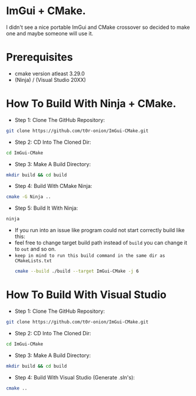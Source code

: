 
# ImGui + CMake.

I didn't see a nice portable ImGui and CMake crossover so decided to make one and maybe someone will use it.

# Prerequisites
- cmake version atleast 3.29.0
- (Ninja) / (Visual Studio 20XX)

# How To Build With Ninja + CMake.

- Step 1: Clone The GitHub Repository: 

```bash
git clone https://github.com/t0r-onion/ImGui-CMake.git
```

- Step 2: CD Into The Cloned Dir:
```bash
cd ImGui-CMake
```

- Step 3: Make A Build Directory:
```bash
mkdir build && cd build
```

- Step 4: Build With CMake Ninja:
```bash
cmake -G Ninja .. 
```

- Step 5: Build It With Ninja: 
```bash 
ninja
```

- If you run into an issue like program could not start correctly build like this:
- feel free to change target build path instead of ```build``` you can change it to ```out``` and so on.
- ```keep in mind to run this build command in the same dir as CMakeLists.txt```
  ```bash
  cmake --build ./build --target ImGui-CMake -j 6
  ```

# How To Build With Visual Studio

- Step 1: Clone The GitHub Repository: 

```bash
git clone https://github.com/t0r-onion/ImGui-CMake.git
```

- Step 2: CD Into The Cloned Dir:
```bash
cd ImGui-CMake
```

- Step 3: Make A Build Directory:
```bash
mkdir build && cd build
```

- Step 4: Build With Visual Studio (Generate .sln's):
```bash
cmake ..
```


    
